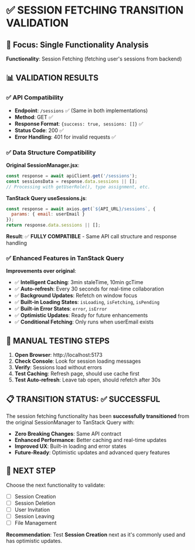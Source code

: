 # ✅ SESSION FETCHING TRANSITION VALIDATION

## 🎯 Focus: Single Functionality Analysis
**Functionality**: Session Fetching (fetching user's sessions from backend)

## 📊 VALIDATION RESULTS

### ✅ API Compatibility
- **Endpoint**: `/sessions` ✅ (Same in both implementations)
- **Method**: GET ✅ 
- **Response Format**: `{success: true, sessions: []}` ✅
- **Status Code**: 200 ✅
- **Error Handling**: 401 for invalid requests ✅

### ✅ Data Structure Compatibility
**Original SessionManager.jsx**:
```javascript
const response = await apiClient.get('/sessions');
const sessionsData = response.data.sessions || [];
// Processing with getUserRole(), type assignment, etc.
```

**TanStack Query useSessions.js**:
```javascript
const response = await axios.get(`${API_URL}/sessions`, {
  params: { email: userEmail }
});
return response.data.sessions || [];
```

**Result**: ✅ **FULLY COMPATIBLE** - Same API call structure and response handling

### ✅ Enhanced Features in TanStack Query
**Improvements over original**:
- ✅ **Intelligent Caching**: 3min staleTime, 10min gcTime
- ✅ **Auto-refresh**: Every 30 seconds for real-time collaboration
- ✅ **Background Updates**: Refetch on window focus
- ✅ **Built-in Loading States**: `isLoading`, `isFetching`, `isPending`
- ✅ **Built-in Error States**: `error`, `isError`
- ✅ **Optimistic Updates**: Ready for future enhancements
- ✅ **Conditional Fetching**: Only runs when userEmail exists

## 🧪 MANUAL TESTING STEPS

1. **Open Browser**: http://localhost:5173
2. **Check Console**: Look for session loading messages
3. **Verify**: Sessions load without errors
4. **Test Caching**: Refresh page, should use cache first
5. **Test Auto-refresh**: Leave tab open, should refetch after 30s

## 📋 TRANSITION STATUS: ✅ SUCCESSFUL

The session fetching functionality has been **successfully transitioned** from the original SessionManager to TanStack Query with:
- **Zero Breaking Changes**: Same API contract
- **Enhanced Performance**: Better caching and real-time updates  
- **Improved UX**: Built-in loading and error states
- **Future-Ready**: Optimistic updates and advanced query features

## 🎯 NEXT STEP
Choose the next functionality to validate:
- [ ] Session Creation
- [ ] Session Deletion  
- [ ] User Invitation
- [ ] Session Leaving
- [ ] File Management

**Recommendation**: Test **Session Creation** next as it's commonly used and has optimistic updates.
